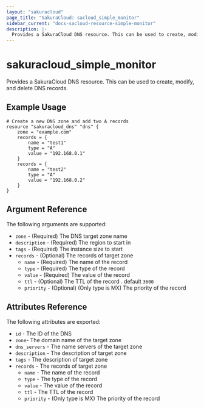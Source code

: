 ```yaml
---
layout: "sakuracloud"
page_title: "SakuraCloud: sacloud_simple_monitor"
sidebar_current: "docs-sacloud-resource-simple-monitor"
description: |-
  Provides a SakuraCloud DNS resource. This can be used to create, modify, and delete DNS records.
---
```


# sakuracloud\_simple\_monitor

Provides a SakuraCloud DNS resource. This can be used to create,
modify, and delete DNS records. 

## Example Usage

```
# Create a new DNS zone and add two A records
resource "sakuracloud_dns" "dns" {
    zone = "example.com"
    records = {
        name = "test1"
        type = "A"
        value = "192.168.0.1"
    } 
    records = {
        name = "test2"
        type = "A"
        value = "192.168.0.2"
    } 
}
```

## Argument Reference

The following arguments are supported:

* `zone` - (Required) The DNS target zone name
* `description` - (Required) The region to start in
* `tags` - (Required) The instance size to start
* `records` - (Optional) The records of target zone
  * `name` - (Required) The name of the record
  * `type` - (Required) The type of the record
  * `value` - (Required) The value of the record
  * `ttl` - (Optional) The TTL of the record . default `3600`
  * `priority` - (Optional) (Only type is MX) The priority of the record



## Attributes Reference

The following attributes are exported:

* `id` - The ID of the DNS
* `zone`- The domain name of the target zone
* `dns_servers` - The name servers of the target zone
* `description` - The description of target zone
* `tags` - The description of target zone
* `records` - The records of target zone
  * `name` - The name of the record
  * `type` - The type of the record
  * `value` - The value of the record
  * `ttl` - The TTL of the record
  * `priority` - (Only type is MX) The priority of the record
